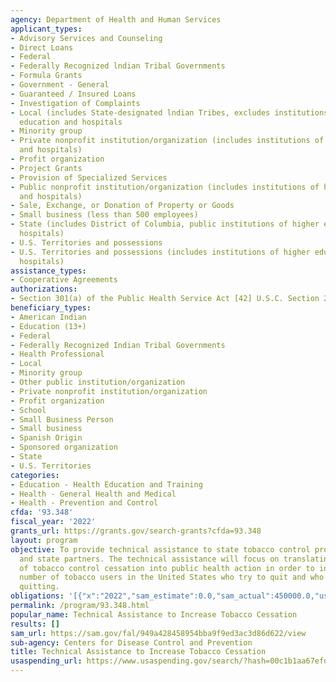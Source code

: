 ```yaml
---
agency: Department of Health and Human Services
applicant_types:
- Advisory Services and Counseling
- Direct Loans
- Federal
- Federally Recognized lndian Tribal Governments
- Formula Grants
- Government - General
- Guaranteed / Insured Loans
- Investigation of Complaints
- Local (includes State-designated lndian Tribes, excludes institutions of higher
  education and hospitals
- Minority group
- Private nonprofit institution/organization (includes institutions of higher education
  and hospitals)
- Profit organization
- Project Grants
- Provision of Specialized Services
- Public nonprofit institution/organization (includes institutions of higher education
  and hospitals)
- Sale, Exchange, or Donation of Property or Goods
- Small business (less than 500 employees)
- State (includes District of Columbia, public institutions of higher education and
  hospitals)
- U.S. Territories and possessions
- U.S. Territories and possessions (includes institutions of higher education and
  hospitals)
assistance_types:
- Cooperative Agreements
authorizations:
- Section 301(a) of the Public Health Service Act [42] U.S.C. Section 241(a).
beneficiary_types:
- American Indian
- Education (13+)
- Federal
- Federally Recognized Indian Tribal Governments
- Health Professional
- Local
- Minority group
- Other public institution/organization
- Private nonprofit institution/organization
- Profit organization
- School
- Small Business Person
- Small business
- Spanish Origin
- Sponsored organization
- State
- U.S. Territories
categories:
- Education - Health Education and Training
- Health - General Health and Medical
- Health - Prevention and Control
cfda: '93.348'
fiscal_year: '2022'
grants_url: https://grants.gov/search-grants?cfda=93.348
layout: program
objective: To provide technical assistance to state tobacco control programs and national
  and state partners. The technical assistance will focus on translating the science
  of tobacco control cessation into public health action in order to increase the
  number of tobacco users in the United States who try to quit and who succeed in
  quitting.
obligations: '[{"x":"2022","sam_estimate":0.0,"sam_actual":450000.0,"usa_spending_actual":450000.0},{"x":"2023","sam_estimate":450000.0,"sam_actual":0.0,"usa_spending_actual":450000.0},{"x":"2024","sam_estimate":450000.0,"sam_actual":0.0,"usa_spending_actual":899998.0}]'
permalink: /program/93.348.html
popular_name: Technical Assistance to Increase Tobacco Cessation
results: []
sam_url: https://sam.gov/fal/949a428458954bba9f9ed3ac3d86d622/view
sub-agency: Centers for Disease Control and Prevention
title: Technical Assistance to Increase Tobacco Cessation
usaspending_url: https://www.usaspending.gov/search/?hash=00c1b1aa67efd1f7515d441d39dbaf5b
---
```


